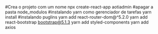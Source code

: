 #Crea o projeto com um nome
npx create-react-app aotiadmin
#apagar a pasta
node_modulos
#instalando yarn como gerenciador de tarefas
yarn install
#instalando puglins
yarn add react-router-dom@^5.2.0
yarn add react-bootstrap bootstrap@5.1.3
yarn add styled-components
yarn add axios



